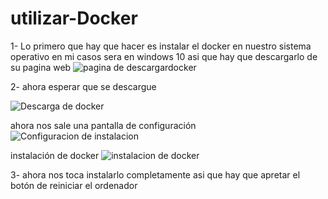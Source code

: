 # utilizar-Docker

1- Lo primero que hay que hacer es instalar el docker en nuestro sistema operativo en mi casos sera en windows 10 asi que hay que descargarlo de su pagina web
![pagina de descargardocker](https://user-images.githubusercontent.com/97433514/161520538-83e8b763-4ab8-4c33-a094-3c8d250a0e71.PNG)

2- ahora esperar que se descargue

![Descarga de docker](https://user-images.githubusercontent.com/97433514/161520720-06b2e998-1c93-48ec-be56-5edcc685ebf7.PNG)

ahora nos sale una pantalla de configuración
![Configuracion de instalacion](https://user-images.githubusercontent.com/97433514/161520819-fea8fc28-7e6b-4240-a65a-e26eb87f6c21.PNG)

instalación de docker
![instalacion de docker](https://user-images.githubusercontent.com/97433514/161520976-9baebe1a-d209-47a6-8440-e5c8521baa9a.PNG)

3- ahora nos toca instalarlo completamente asi que hay que apretar el botón de reiniciar el ordenador
